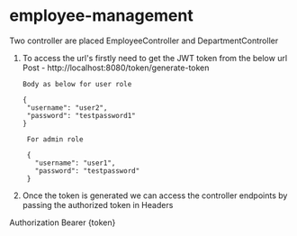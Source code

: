 # employee-management
Two controller are placed
EmployeeController and DepartmentController

1. To access the url's firstly need to get the JWT token from the below url
 Post - http://localhost:8080/token/generate-token
 
       Body as below for user role

       {
        "username": "user2",
        "password": "testpassword1"
       }

        For admin role 

        {
          "username": "user1",
          "password": "testpassword"
        }


2. Once the token is generated we can access the controller endpoints by passing the authorized token in Headers

Authorization  Bearer {token}

